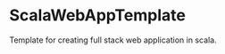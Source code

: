 ScalaWebAppTemplate
===================

Template for creating full stack web application in scala.
